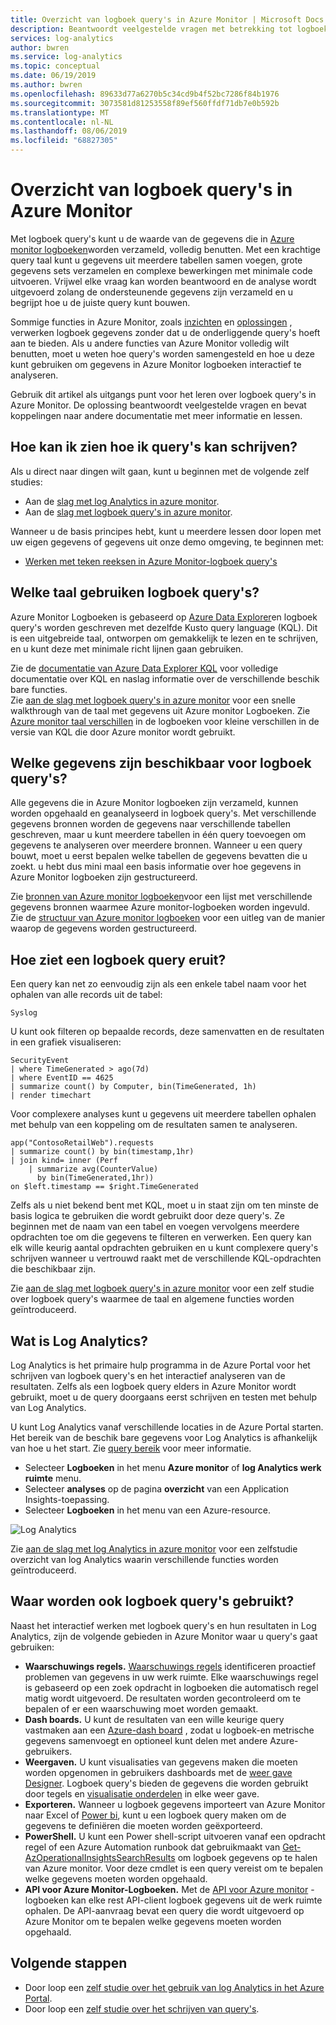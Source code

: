 ```yaml
---
title: Overzicht van logboek query's in Azure Monitor | Microsoft Docs
description: Beantwoordt veelgestelde vragen met betrekking tot logboek query's en haalt u aan de slag.
services: log-analytics
author: bwren
ms.service: log-analytics
ms.topic: conceptual
ms.date: 06/19/2019
ms.author: bwren
ms.openlocfilehash: 89633d77a6270b5c34cd9b4f52bc7286f84b1976
ms.sourcegitcommit: 3073581d81253558f89ef560ffdf71db7e0b592b
ms.translationtype: MT
ms.contentlocale: nl-NL
ms.lasthandoff: 08/06/2019
ms.locfileid: "68827305"
---
```

# <a name="overview-of-log-queries-in-azure-monitor"></a>Overzicht van logboek query's in Azure Monitor
Met logboek query's kunt u de waarde van de gegevens die in [Azure monitor logboeken](../platform/data-platform-logs.md)worden verzameld, volledig benutten. Met een krachtige query taal kunt u gegevens uit meerdere tabellen samen voegen, grote gegevens sets verzamelen en complexe bewerkingen met minimale code uitvoeren. Vrijwel elke vraag kan worden beantwoord en de analyse wordt uitgevoerd zolang de ondersteunende gegevens zijn verzameld en u begrijpt hoe u de juiste query kunt bouwen.

Sommige functies in Azure Monitor, zoals [inzichten](../insights/insights-overview.md) en [oplossingen](../insights/solutions-inventory.md) , verwerken logboek gegevens zonder dat u de onderliggende query's hoeft aan te bieden. Als u andere functies van Azure Monitor volledig wilt benutten, moet u weten hoe query's worden samengesteld en hoe u deze kunt gebruiken om gegevens in Azure Monitor logboeken interactief te analyseren.

Gebruik dit artikel als uitgangs punt voor het leren over logboek query's in Azure Monitor. De oplossing beantwoordt veelgestelde vragen en bevat koppelingen naar andere documentatie met meer informatie en lessen.

## <a name="how-can-i-learn-how-to-write-queries"></a>Hoe kan ik zien hoe ik query's kan schrijven?
Als u direct naar dingen wilt gaan, kunt u beginnen met de volgende zelf studies:

- Aan de [slag met log Analytics in azure monitor](get-started-portal.md).
- Aan de [slag met logboek query's in azure monitor](get-started-queries.md).

Wanneer u de basis principes hebt, kunt u meerdere lessen door lopen met uw eigen gegevens of gegevens uit onze demo omgeving, te beginnen met: 

- [Werken met teken reeksen in Azure Monitor-logboek query's](string-operations.md)
 
## <a name="what-language-do-log-queries-use"></a>Welke taal gebruiken logboek query's?
Azure Monitor Logboeken is gebaseerd op [Azure Data Explorer](/azure/data-explorer)en logboek query's worden geschreven met dezelfde Kusto query language (KQL). Dit is een uitgebreide taal, ontworpen om gemakkelijk te lezen en te schrijven, en u kunt deze met minimale richt lijnen gaan gebruiken.

Zie de [documentatie van Azure Data Explorer KQL](/azure/kusto/query) voor volledige documentatie over KQL en naslag informatie over de verschillende beschik bare functies.<br>
Zie [aan de slag met logboek query's in azure monitor](get-started-queries.md) voor een snelle walkthrough van de taal met gegevens uit Azure monitor Logboeken.
Zie [Azure monitor taal verschillen](data-explorer-difference.md) in de logboeken voor kleine verschillen in de versie van KQL die door Azure monitor wordt gebruikt.

## <a name="what-data-is-available-to-log-queries"></a>Welke gegevens zijn beschikbaar voor logboek query's?
Alle gegevens die in Azure Monitor logboeken zijn verzameld, kunnen worden opgehaald en geanalyseerd in logboek query's. Met verschillende gegevens bronnen worden de gegevens naar verschillende tabellen geschreven, maar u kunt meerdere tabellen in één query toevoegen om gegevens te analyseren over meerdere bronnen. Wanneer u een query bouwt, moet u eerst bepalen welke tabellen de gegevens bevatten die u zoekt. u hebt dus mini maal een basis informatie over hoe gegevens in Azure Monitor logboeken zijn gestructureerd.

Zie [bronnen van Azure monitor logboeken](../platform/data-platform-logs.md#sources-of-azure-monitor-logs)voor een lijst met verschillende gegevens bronnen waarmee Azure monitor-logboeken worden ingevuld.<br>
Zie de [structuur van Azure monitor logboeken](logs-structure.md) voor een uitleg van de manier waarop de gegevens worden gestructureerd.

## <a name="what-does-a-log-query-look-like"></a>Hoe ziet een logboek query eruit?
Een query kan net zo eenvoudig zijn als een enkele tabel naam voor het ophalen van alle records uit de tabel:

```Kusto
Syslog
```

U kunt ook filteren op bepaalde records, deze samenvatten en de resultaten in een grafiek visualiseren:

```
SecurityEvent
| where TimeGenerated > ago(7d)
| where EventID == 4625
| summarize count() by Computer, bin(TimeGenerated, 1h)
| render timechart 
```

Voor complexere analyses kunt u gegevens uit meerdere tabellen ophalen met behulp van een koppeling om de resultaten samen te analyseren.

```Kusto
app("ContosoRetailWeb").requests
| summarize count() by bin(timestamp,1hr)
| join kind= inner (Perf
    | summarize avg(CounterValue) 
      by bin(TimeGenerated,1hr))
on $left.timestamp == $right.TimeGenerated
```
Zelfs als u niet bekend bent met KQL, moet u in staat zijn om ten minste de basis logica te gebruiken die wordt gebruikt door deze query's. Ze beginnen met de naam van een tabel en voegen vervolgens meerdere opdrachten toe om die gegevens te filteren en verwerken. Een query kan elk wille keurig aantal opdrachten gebruiken en u kunt complexere query's schrijven wanneer u vertrouwd raakt met de verschillende KQL-opdrachten die beschikbaar zijn.

Zie [aan de slag met logboek query's in azure monitor](get-started-queries.md) voor een zelf studie over logboek query's waarmee de taal en algemene functies worden geïntroduceerd.<br>


## <a name="what-is-log-analytics"></a>Wat is Log Analytics?
Log Analytics is het primaire hulp programma in de Azure Portal voor het schrijven van logboek query's en het interactief analyseren van de resultaten. Zelfs als een logboek query elders in Azure Monitor wordt gebruikt, moet u de query doorgaans eerst schrijven en testen met behulp van Log Analytics.

U kunt Log Analytics vanaf verschillende locaties in de Azure Portal starten. Het bereik van de beschik bare gegevens voor Log Analytics is afhankelijk van hoe u het start. Zie [query bereik](scope.md) voor meer informatie.

- Selecteer **Logboeken** in het menu **Azure monitor** of **log Analytics werk ruimte** menu.
- Selecteer **analyses** op de pagina **overzicht** van een Application Insights-toepassing.
- Selecteer **Logboeken** in het menu van een Azure-resource.

![Log Analytics](media/log-query-overview/log-analytics.png)

Zie [aan de slag met log Analytics in azure monitor](get-started-portal.md) voor een zelfstudie overzicht van log Analytics waarin verschillende functies worden geïntroduceerd.

## <a name="where-else-are-log-queries-used"></a>Waar worden ook logboek query's gebruikt?
Naast het interactief werken met logboek query's en hun resultaten in Log Analytics, zijn de volgende gebieden in Azure Monitor waar u query's gaat gebruiken:

- **Waarschuwings regels.** [Waarschuwings regels](../platform/alerts-overview.md) identificeren proactief problemen van gegevens in uw werk ruimte.  Elke waarschuwings regel is gebaseerd op een zoek opdracht in logboeken die automatisch regel matig wordt uitgevoerd.  De resultaten worden gecontroleerd om te bepalen of er een waarschuwing moet worden gemaakt.
- **Dash boards.** U kunt de resultaten van een wille keurige query vastmaken aan een [Azure-dash board](../learn/tutorial-logs-dashboards.md) , zodat u logboek-en metrische gegevens samenvoegt en optioneel kunt delen met andere Azure-gebruikers.
- **Weergaven.**  U kunt visualisaties van gegevens maken die moeten worden opgenomen in gebruikers dashboards met de [weer gave Designer](../platform/view-designer.md).  Logboek query's bieden de gegevens die worden [](../platform/view-designer-tiles.md) gebruikt door tegels en [visualisatie onderdelen](../platform/view-designer-parts.md) in elke weer gave.  
- **Exporteren.**  Wanneer u logboek gegevens importeert van Azure Monitor naar Excel of [Power bi](../platform/powerbi.md), kunt u een logboek query maken om de gegevens te definiëren die moeten worden geëxporteerd.
- **PowerShell.** U kunt een Power shell-script uitvoeren vanaf een opdracht regel of een Azure Automation runbook dat gebruikmaakt van [Get-AzOperationalInsightsSearchResults](/powershell/module/az.operationalinsights/get-azoperationalinsightssearchresult) om logboek gegevens op te halen van Azure monitor.  Voor deze cmdlet is een query vereist om te bepalen welke gegevens moeten worden opgehaald.
- **API voor Azure Monitor-Logboeken.**  Met de [API voor Azure monitor](https://dev.loganalytics.io) -logboeken kan elke rest API-client logboek gegevens uit de werk ruimte ophalen.  De API-aanvraag bevat een query die wordt uitgevoerd op Azure Monitor om te bepalen welke gegevens moeten worden opgehaald.


## <a name="next-steps"></a>Volgende stappen
- Door loop een [zelf studie over het gebruik van log Analytics in het Azure Portal](get-started-portal.md).
- Door loop een [zelf studie over het schrijven van query's](get-started-queries.md).
